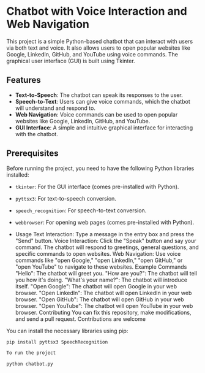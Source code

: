 # Chatbot with Voice Interaction and Web Navigation

This project is a simple Python-based chatbot that can interact with users via both text and voice. It also allows users to open popular websites like Google, LinkedIn, GitHub, and YouTube using voice commands. The graphical user interface (GUI) is built using Tkinter.

## Features

- **Text-to-Speech**: The chatbot can speak its responses to the user.
- **Speech-to-Text**: Users can give voice commands, which the chatbot will understand and respond to.
- **Web Navigation**: Voice commands can be used to open popular websites like Google, LinkedIn, GitHub, and YouTube.
- **GUI Interface**: A simple and intuitive graphical interface for interacting with the chatbot.

## Prerequisites

Before running the project, you need to have the following Python libraries installed:

- `tkinter`: For the GUI interface (comes pre-installed with Python).
- `pyttsx3`: For text-to-speech conversion.
- `speech_recognition`: For speech-to-text conversion.
- `webbrowser`: For opening web pages (comes pre-installed with Python).

- Usage
Text Interaction: Type a message in the entry box and press the "Send" button.
Voice Interaction: Click the "Speak" button and say your command. The chatbot will respond to greetings, general questions, and specific commands to open websites.
Web Navigation: Use voice commands like "open Google," "open LinkedIn," "open GitHub," or "open YouTube" to navigate to these websites.
Example Commands
"Hello": The chatbot will greet you.
"How are you?": The chatbot will tell you how it's doing.
"What's your name?": The chatbot will introduce itself.
"Open Google": The chatbot will open Google in your web browser.
"Open LinkedIn": The chatbot will open LinkedIn in your web browser.
"Open GitHub": The chatbot will open GitHub in your web browser.
"Open YouTube": The chatbot will open YouTube in your web browser.
Contributing
You can fix this repository, make modifications, and send a pull request. Contributions are welcome

You can install the necessary libraries using pip:

```bash
pip install pyttsx3 SpeechRecognition

To run the project

python chatbot.py





